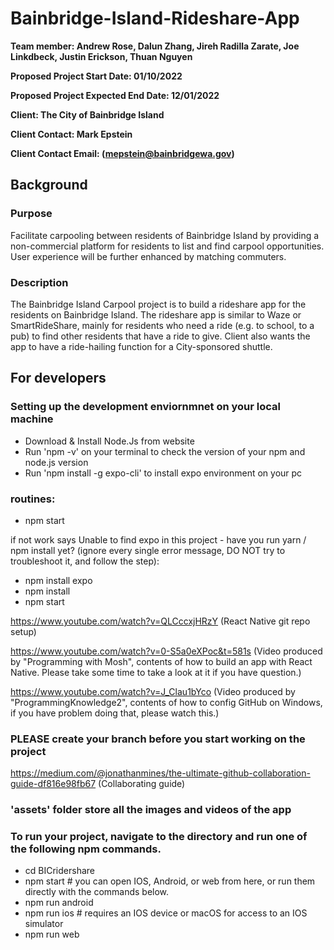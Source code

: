 # Bainbridge-Island-Rideshare-App

**Team member: Andrew Rose, Dalun Zhang, Jireh Radilla Zarate, Joe Linkdbeck, Justin Erickson, Thuan Nguyen**

**Proposed Project Start Date: 01/10/2022**

**Proposed Project Expected End Date: 12/01/2022**

**Client: The City of Bainbridge Island**

**Client Contact: Mark Epstein**

**Client Contact Email: (mepstein@bainbridgewa.gov)**



## Background

### Purpose

Facilitate carpooling between residents of Bainbridge Island by providing a non-commercial platform for residents to list and find carpool opportunities. User experience will be further enhanced by matching commuters.

### Description

The Bainbridge Island Carpool project is to build a rideshare app for the residents on Bainbridge Island. The rideshare app is similar to Waze or SmartRideShare, mainly for residents who need a ride (e.g. to school, to a pub) to find other residents that have a ride to give. Client also wants the app to have a ride-hailing function for a City-sponsored shuttle.


## For developers

### Setting up the development enviornmnet on your local machine
- Download & Install Node.Js from website
- Run 'npm -v' on your terminal to check the version of your npm and node.js version
- Run 'npm install -g expo-cli' to install expo environment on your pc


### routines:
- npm start 

if not work says Unable to find expo in this project - have you run yarn / npm install yet? (ignore every single error message, DO NOT try to troubleshoot it, and follow the step):
- npm install expo
- npm install
- npm start

https://www.youtube.com/watch?v=QLCccxjHRzY (React Native git repo setup)

https://www.youtube.com/watch?v=0-S5a0eXPoc&t=581s (Video produced by "Programming with Mosh", contents of how to build an app with React Native. Please take some time to take a look at it if you have question.)

https://www.youtube.com/watch?v=J_Clau1bYco (Video produced by "ProgrammingKnowledge2", contents of how to config GitHub on Windows, if you have problem doing that, please watch this.)

### **PLEASE** create your branch before you start working on the project

https://medium.com/@jonathanmines/the-ultimate-github-collaboration-guide-df816e98fb67 (Collaborating guide)

### 'assets' folder store all the images and videos of the app

### To run your project, navigate to the directory and run one of the following npm commands.
- cd BICridershare
- npm start   # you can open IOS, Android, or web from here, or run them directly with the commands below.
- npm run android
- npm run ios   # requires an IOS device or macOS for access to an IOS simulator
- npm run web



